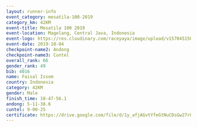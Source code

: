 ```yaml
---
layout: runner-info 
event_category: mesatila-100-2019 
category_km: 42KM 
event-title: Mesatila 100 2019 
event-location: Magelang, Central Java, Indonesia 
event-logo: https://res.cloudinary.com/raceyaya/image/upload/v1570451507/logo/mesastila100_jin7bl.jpg 
event-date: 2019-10-04 
checkpoint-name2: Andong 
checkpoint-name3: Cuntel 
overall_rank: 66
gender_rank: 49
bib: 4016
name: Faisal Issom
country: Indonesia
category: 42KM
gender: Male
finish_time: 10-47-56.1
andong: 5-11-38.6
cuntel: 9-00-25
certificate: https://drive.google.com/file/d/1y_afjAGvtYfeGtNuCDsGw27rQCVZ5HIH/view?usp=sharing
---
```

